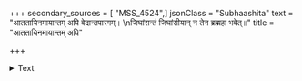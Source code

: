 +++
secondary_sources = [ "MSS_4524",]
jsonClass = "Subhaashita"
text = "आततायिनमायान्तम् अपि वेदान्तपारगम्।  \nजिघांसन्तं जिघांसीयान् न तेन ब्रह्महा भवेत्॥"
title = "आततायिनमायान्तम् अपि"

+++

<details><summary>Text</summary>

आततायिनमायान्तम् अपि वेदान्तपारगम्।  
जिघांसन्तं जिघांसीयान् न तेन ब्रह्महा भवेत्॥
</details>
